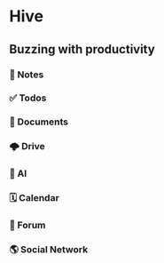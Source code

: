 # Hive

## Buzzing with productivity

### 📝 Notes

### ✅ Todos

### 📄 Documents

### 🌩️ Drive

### 🤖 AI

### 🗓️ Calendar

### 💬 Forum

### 🌎 Social Network
